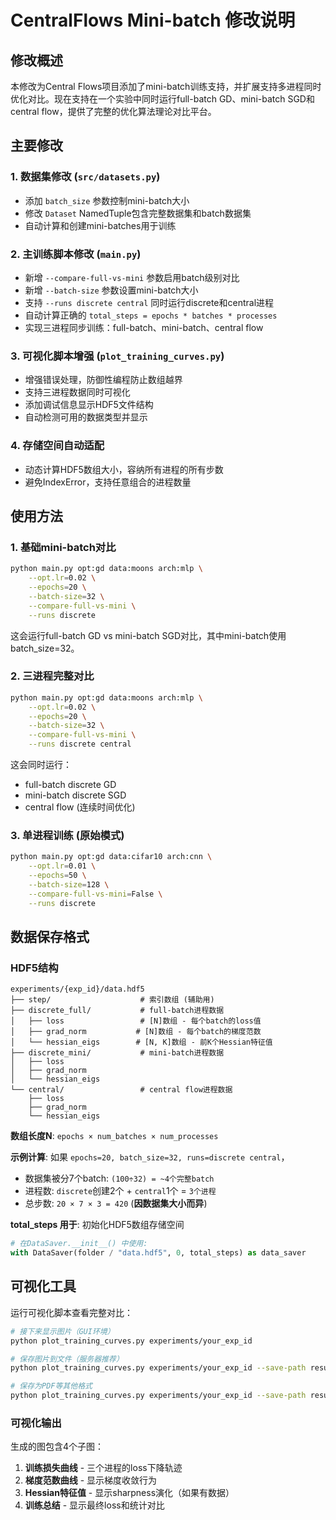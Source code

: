# CentralFlows Mini-batch 修改说明

## 修改概述

本修改为Central Flows项目添加了mini-batch训练支持，并扩展支持多进程同时优化对比。现在支持在一个实验中同时运行full-batch GD、mini-batch SGD和central flow，提供了完整的优化算法理论对比平台。

## 主要修改

### 1. 数据集修改 (`src/datasets.py`)
- 添加 `batch_size` 参数控制mini-batch大小
- 修改 `Dataset` NamedTuple包含完整数据集和batch数据集
- 自动计算和创建mini-batches用于训练

### 2. 主训练脚本修改 (`main.py`)
- 新增 `--compare-full-vs-mini` 参数启用batch级别对比
- 新增 `--batch-size` 参数设置mini-batch大小
- 支持 `--runs discrete central` 同时运行discrete和central进程
- 自动计算正确的 `total_steps = epochs * batches * processes`
- 实现三进程同步训练：full-batch、mini-batch、central flow

### 3. 可视化脚本增强 (`plot_training_curves.py`)
- 增强错误处理，防御性编程防止数组越界
- 支持三进程数据同时可视化
- 添加调试信息显示HDF5文件结构
- 自动检测可用的数据类型并显示

### 4. 存储空间自动适配
- 动态计算HDF5数组大小，容纳所有进程的所有步数
- 避免IndexError，支持任意组合的进程数量

## 使用方法

### 1. 基础mini-batch对比

```bash
python main.py opt:gd data:moons arch:mlp \
    --opt.lr=0.02 \
    --epochs=20 \
    --batch-size=32 \
    --compare-full-vs-mini \
    --runs discrete
```

这会运行full-batch GD vs mini-batch SGD对比，其中mini-batch使用batch_size=32。

### 2. 三进程完整对比

```bash
python main.py opt:gd data:moons arch:mlp \
    --opt.lr=0.02 \
    --epochs=20 \
    --batch-size=32 \
    --compare-full-vs-mini \
    --runs discrete central
```

这会同时运行：
- full-batch discrete GD
- mini-batch discrete SGD
- central flow (连续时间优化)

### 3. 单进程训练 (原始模式)

```bash
python main.py opt:gd data:cifar10 arch:cnn \
    --opt.lr=0.01 \
    --epochs=50 \
    --batch-size=128 \
    --compare-full-vs-mini=False \
    --runs discrete
```

## 数据保存格式

### HDF5结构
```
experiments/{exp_id}/data.hdf5
├── step/                    # 索引数组 (辅助用)
├── discrete_full/           # full-batch进程数据
│   ├── loss                 # [N]数组 - 每个batch的loss值
│   ├── grad_norm           # [N]数组 - 每个batch的梯度范数
│   └── hessian_eigs        # [N, K]数组 - 前K个Hessian特征值
├── discrete_mini/           # mini-batch进程数据
│   ├── loss
│   ├── grad_norm
│   └── hessian_eigs
└── central/                 # central flow进程数据
    ├── loss
    ├── grad_norm
    └── hessian_eigs
```

**数组长度N**: `epochs × num_batches × num_processes`

**示例计算**: 如果 `epochs=20, batch_size=32, runs=discrete central`，
- 数据集被分7个batch: `(100÷32) = ~4个完整batch`
- 进程数: `discrete`创建2个 + `central`1个 = `3个进程`
- 总步数: `20 × 7 × 3 = 420` (**因数据集大小而异**)

**total_steps 用于**: 初始化HDF5数组存储空间
```python
# 在DataSaver.__init__() 中使用:
with DataSaver(folder / "data.hdf5", 0, total_steps) as data_saver
```

## 可视化工具

运行可视化脚本查看完整对比：

```bash
# 接下来显示图片（GUI环境）
python plot_training_curves.py experiments/your_exp_id

# 保存图片到文件（服务器推荐）
python plot_training_curves.py experiments/your_exp_id --save-path results.png --no-show

# 保存为PDF等其他格式
python plot_training_curves.py experiments/your_exp_id --save-path results.pdf --no-show
```

### 可视化输出
生成的图包含4个子图：

1. **训练损失曲线** - 三个进程的loss下降轨迹
2. **梯度范数曲线** - 显示梯度收敛行为
3. **Hessian特征值** - 显示sharpness演化（如果有数据）
4. **训练总结** - 显示最终loss和统计对比
